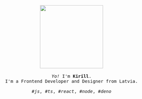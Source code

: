<p align="center">

  <br>
  <br>
  
  <img width="200" src="https://kirlovon.github.io/Kirlovon/cat.gif">
 
  <br>
  <br>
  
  <samp>
    <i>Yo!</i> I'm <b>Kirill</b>.
    <br> 
    I'm a Frontend Developer and Designer from Latvia.
    <br>
    <br>
    <i>#js</i>, <i>#ts</i>, <i>#react</i>, <i>#node</i>, <i>#deno</i>
  </samp>
  
  <br>
  <br>

</p>
